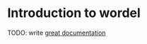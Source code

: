 # Introduction to wordel

TODO: write [great documentation](http://jacobian.org/writing/what-to-write/)
